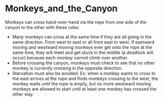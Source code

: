 # Monkeys_and_the_Canyon
Monkeys can cross hand-over-hand via the rope from one side of the canyon to the other with these rules:

* Many monkeys can cross at the same time if they are all going in the same direction. From west to east or all from east to west.
If eastward moving and westward moving monkeys ever get onto the rope at the same time, they will meet and get stuck in the middle (a deadlock will occur) because each monkey cannot climb over another. 
* Before crossing the canyon, monkeys must check to see that no other monkey is currently crossing in the opposite direction.
* Starvation must also be avoided. Ex: when a monkey wants to cross to the east arrives at the rope and finds monkeys crossing to the west, the monkey waits until the rope is empty, but no more westward moving monkeys are allowed to start until at least one monkey has crossed the other way.
